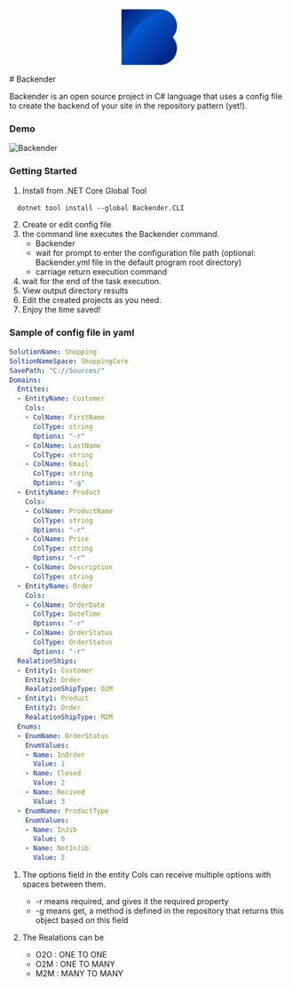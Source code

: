 
<p align="center" style="margin-top: 10px;">
  <img width="100"src="./docs/Logo.png"/>
</p>
# Backender

Backender is an open source project in C# language that uses a config file to create the backend of your site in the repository pattern (yet!).

### Demo

![Backender](./docs/Demo.gif)

### Getting Started

1. Install from .NET Core Global Tool  

  ``` shell
    dotnet tool install --global Backender.CLI
  ```

2. Create or edit config file
3. the command line executes the Backender command.
    - Backender
    - wait for prompt to enter the configuration file path (optional: Backender.yml file in the default program root directory)
    - carriage return execution command
4. wait for the end of the task execution.
5. View output directory results
6. Edit the created projects as you need.
7. Enjoy the time saved!

### Sample of config file in yaml
``` yaml
SolutionName: Shopping
SoltionNameSpace: ShoppingCore
SavePath: "C://Sources/"
Domains:
  Entites:
  - EntityName: Customer
    Cols:
    - ColName: FirstName
      ColType: string
      Options: "-r"
    - ColName: LastName
      ColType: string
    - ColName: Email
      ColType: string
      Options: "-g"
  - EntityName: Product
    Cols:
    - ColName: ProductName
      ColType: string
      Options: "-r"
    - ColName: Price
      ColType: string
      Options: "-r"
    - ColName: Description
      ColType: string
  - EntityName: Order
    Cols:
    - ColName: OrderDate
      ColType: DateTime
      Options: "-r"
    - ColName: OrderStatus
      ColType: OrderStatus
      Options: "-r"
  RealationShips:
  - Entity1: Customer
    Entity2: Order
    RealationShipType: O2M
  - Entity1: Product
    Entity2: Order
    RealationShipType: M2M
  Enums:
  - EnumName: OrderStatus
    EnumValues:
    - Name: InOrder
      Value: 1
    - Name: Closed
      Value: 2
    - Name: Recived
      Value: 3
  - EnumName: ProductType
    EnumValues:
    - Name: InJib
      Value: 0
    - Name: NotInJib
      Value: 2
```
1. The options field in the entity Cols can receive multiple options with spaces between them.
    - -r means required, and gives it the required property
    - -g means get, a method is defined in the repository that returns this object based on this field
   
2. The Realations can be
    - O2O : ONE TO ONE
    - O2M : ONE TO MANY
    - M2M : MANY TO MANY
    
    
